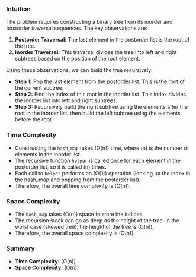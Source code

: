 
### Intuition
The problem requires constructing a binary tree from its inorder and postorder traversal sequences. The key observations are:
1. **Postorder Traversal:** The last element in the postorder list is the root of the tree.
2. **Inorder Traversal:** This traversal divides the tree into left and right subtrees based on the position of the root element.

Using these observations, we can build the tree recursively:
- **Step 1:** Pop the last element from the postorder list. This is the root of the current subtree.
- **Step 2:** Find the index of this root in the inorder list. This index divides the inorder list into left and right subtrees.
- **Step 3:** Recursively build the right subtree using the elements after the root in the inorder list, then build the left subtree using the elements before the root.

### Time Complexity
- Constructing the `hash_map` takes \(O(n)\) time, where \(n\) is the number of elements in the inorder list.
- The recursive function `helper` is called once for each element in the postorder list, so it is called \(n\) times.
- Each call to `helper` performs an \(O(1)\) operation (looking up the index in the hash_map and popping from the postorder list).
- Therefore, the overall time complexity is \(O(n)\).

### Space Complexity
- The `hash_map` takes \(O(n)\) space to store the indices.
- The recursion stack can go as deep as the height of the tree. In the worst case (skewed tree), the height of the tree is \(O(n)\).
- Therefore, the overall space complexity is \(O(n)\).

### Summary
- **Time Complexity:** \(O(n)\)
- **Space Complexity:** \(O(n)\)

